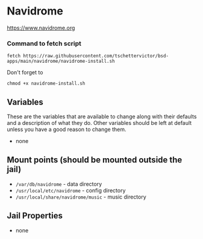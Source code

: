 # Navidrome
https://www.navidrome.org

### Command to fetch script
```
fetch https://raw.githubusercontent.com/tschettervictor/bsd-apps/main/navidrome/navidrome-install.sh
```

Don't forget to
```
chmod +x navidrome-install.sh
```

## Variables
These are the variables that are available to change along with their defaults and a description of what they do. Other variables should be left at default unless you have a good reason to change them.
- none

## Mount points (should be mounted outside the jail)
- `/var/db/navidrome` - data directory
- `/usr/local/etc/navidrome` - config directory
- `/usr/local/share/navidrome/music` - music directory

## Jail Properties
- none
